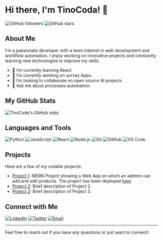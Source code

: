 


# Hi there, I'm TinoCoda! 👋

![GitHub followers](https://img.shields.io/github/followers/TinoCoda?style=social)
![GitHub stars](https://img.shields.io/github/stars/TinoCoda?style=social)

## About Me

I'm a passionate developer with a keen interest in web development and workflow automation. I enjoy working on innovative projects and constantly learning new technologies to improve my skills.

- 🌱 I’m currently learning React.
- 🔭 I’m currently working on survey Apps.
- 👯 I’m looking to collaborate on open source AI projects.
- 💬 Ask me about processes automation.
 



## My GitHub Stats

![TinoCoda's GitHub stats](https://github-readme-stats.vercel.app/api?username=TinoCoda&show_icons=true&theme=radical)

## Languages and Tools

![Python](https://img.shields.io/badge/-Python-333333?style=flat&logo=python)
![JavaScript](https://img.shields.io/badge/-JavaScript-333333?style=flat&logo=javascript)
![React](https://img.shields.io/badge/-React-333333?style=flat&logo=react)
![Node.js](https://img.shields.io/badge/-Node.js-333333?style=flat&logo=node.js)
![Git](https://img.shields.io/badge/-Git-333333?style=flat&logo=git)
![GitHub](https://img.shields.io/badge/-GitHub-333333?style=flat&logo=github)
![VS Code](https://img.shields.io/badge/-VS%20Code-333333?style=flat&logo=visual-studio-code)

## Projects

Here are a few of my notable projects:

- [Project 1](https://github.com/TinoCoda/mern-project): MERN Project showing a Web App on which an addmin can add and edit products. The project has been deployed [here](https://mern-project-i0fq.onrender.com/)
- [Project 2](https://github.com/TinoCoda/project2): Brief description of Project 2.
- [Project 3](https://github.com/TinoCoda/project3): Brief description of Project 3.

## Connect with Me

[![LinkedIn](https://img.shields.io/badge/-LinkedIn-333333?style=flat&logo=linkedin)](https://www.linkedin.com/in/yourprofile)
[![Twitter](https://img.shields.io/badge/-Twitter-333333?style=flat&logo=twitter)](https://twitter.com/yourprofile)
[![Email](https://img.shields.io/badge/-Email-333333?style=flat&logo=gmail)](mailto:youremail@example.com)

---

Feel free to reach out if you have any questions or just want to connect!

<!--
**TinoCoda/TinoCoda** is a ✨ _special_ ✨ repository because its `README.md` (this file) appears on your GitHub profile.

Here are some ideas to get you started:

- 🔭 I’m currently working on ...
- 🌱 I’m currently learning ...
- 👯 I’m looking to collaborate on ...
- 🤔 I’m looking for help with ...
- 💬 Ask me about ...
- 📫 How to reach me: ...
- 😄 Pronouns: ...
- ⚡ Fun fact: ...
- 📫 How to reach me: [provide your preferred method of contact, e.g., email, LinkedIn, Twitter].
- ⚡ Fun fact: [share a fun fact about yourself].
-->
